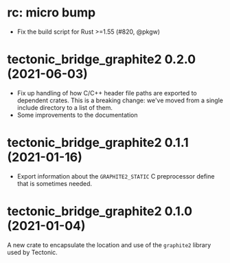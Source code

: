 # rc: micro bump

- Fix the build script for Rust >=1.55 (#820, @pkgw)


# tectonic_bridge_graphite2 0.2.0 (2021-06-03)

- Fix up handling of how C/C++ header file paths are exported to dependent
  crates. This is a breaking change: we've moved from a single include directory
  to a list of them.
- Some improvements to the documentation

# tectonic_bridge_graphite2 0.1.1 (2021-01-16)

- Export information about the `GRAPHITE2_STATIC` C preprocessor define that is
  sometimes needed.

# tectonic_bridge_graphite2 0.1.0 (2021-01-04)

A new crate to encapsulate the location and use of the `graphite2` library used
by Tectonic.
